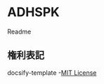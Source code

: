 # ADHSPK
Readme

## 権利表記
docsify-template -[MIT License](https://github.com/docsifyjs/docsify-template/blob/main/LICENSE)
